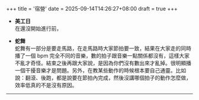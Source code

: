 +++
title = '宿營'
date = 2025-09-14T14:26:27+08:00
draft = true
+++

* **美工日**  
  在還沒開始進行前，
  

- **蛇舞**  
  蛇舞有一部分是要走馬路，在走馬路時大家節拍要一致，結果在大家走的同時播了一個 bpm 完全不同的音樂，數的拍子跟音樂一點關係都沒有，這樣大家不亂才奇怪。結束之後再跟大家說，是因為你們沒有數出來才亂掉。很明顯播一個干擾音樂才是問題。另外，在教某些動作的時候根本要自己通靈。比如說：翻滾、後跑，都是說要在節拍內完成，然後沒講哪個拍子的動作怎麼做，效率低真的不是沒有原因。

***

